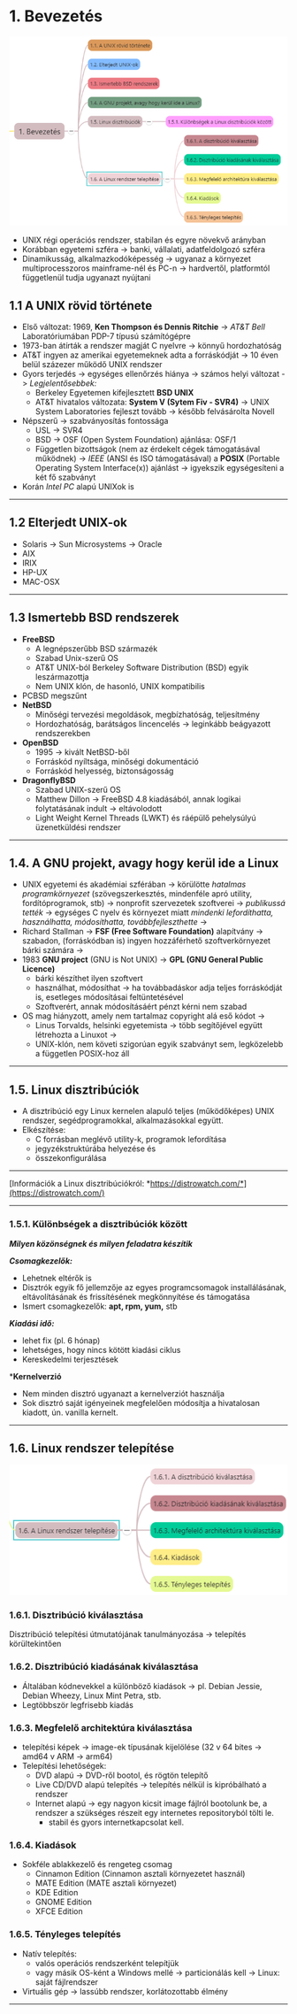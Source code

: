 # 1. Bevezetés

![1](images/1.png)

* UNIX régi operációs rendszer, stabilan és egyre növekvő arányban
* Korábban egyetemi szféra -> banki, vállalati, adatfeldolgozó szféra
* Dinamikusság, alkalmazkodóképesség -> ugyanaz a környezet multiprocesszoros mainframe-nél és PC-n -> hardvertől, platformtól függetlenül tudja ugyanazt nyújtani

## 1.1 A UNIX rövid története

* Első változat: 1969, **Ken Thompson és Dennis Ritchie** -> *AT&T Bell* Laboratóriumában PDP-7 típusú számítógépre
* 1973-ban átírták a rendszer magját C nyelvre -> könnyű hordozhatóság
* AT&T ingyen az amerikai egyetemeknek adta a forráskódját -> 10 éven belül százezer működő UNIX rendszer
* Gyors terjedés -> egységes ellenőrzés hiánya -> számos helyi változat -> *Legjelentősebbek:*
  * Berkeley Egyetemen kifejlesztett **BSD UNIX**
  * AT&T hivatalos változata: **System V (Sytem Fiv - SVR4)** -> UNIX System Laboratories fejleszt tovább -> később felvásárolta Novell
* Népszerű -> szabványosítás fontossága
  * USL -> SVR4
  * BSD -> OSF (Open System Foundation) ajánlása: OSF/1
  * Független bizottságok (nem az érdekelt cégek támogatásával működnek) -> *IEEE* (ANSI és ISO támogatásával) a **POSIX** (Portable Operating System Interface(x)) ajánlást -> igyekszik egységesíteni a két fő szabványt
* Korán *Intel PC* alapú UNIXok is

---

## 1.2 Elterjedt UNIX-ok

* Solaris -> Sun Microsystems -> Oracle
* AIX
* IRIX
* HP-UX
* MAC-OSX

---

## 1.3 Ismertebb BSD rendszerek

* **FreeBSD**
  * A legnépszerűbb BSD származék
  * Szabad Unix-szerű OS
  * AT&T UNIX-ból Berkeley Software Distribution (BSD) egyik leszármazottja
  * Nem UNIX klón, de hasonló, UNIX kompatibilis
* PCBSD megszűnt
* **NetBSD**
  * Minőségi tervezési megoldások, megbízhatóság, teljesítmény
  * Hordozhatóság, barátságos lincencelés -> leginkább beágyazott rendszerekben
* **OpenBSD**
  * 1995 -> kivált NetBSD-ből
  * Forráskód nyíltsága, minőségi dokumentáció
  * Forráskód helyesség, biztonságosság
* **DragonflyBSD**
  * Szabad UNIX-szerű OS
  * Matthew Dillon -> FreeBSD 4.8 kiadásából, annak logikai folytatásának indult -> eltávolodott
  * Light Weight Kernel Threads (LWKT) és ráépülő pehelysúlyú üzenetküldési rendszer

---

## 1.4. A GNU projekt, avagy hogy kerül ide a Linux

* UNIX egyetemi és akadémiai szférában -> körülötte *hatalmas programkörnyezet* (szövegszerkesztés, mindenféle apró utility, fordítóprogramok, stb) -> nonprofit szervezetek szoftverei -> *publikussá tették* -> egységes C nyelv és környezet miatt *mindenki lefordíthatta, használhatta, módosíthatta, továbbfejleszthette* ->
* Richard Stallman -> **FSF (Free Software Foundation)** alapítvány -> szabadon, (forráskódban is) ingyen hozzáférhető szoftverkörnyezet bárki számára ->
* 1983 **GNU project** (GNU is Not UNIX) -> **GPL (GNU General Public Licence)**
  * bárki készíthet ilyen szoftvert
  * használhat, módosíthat -> ha továbbadáskor adja teljes forráskódját is, esetleges módosításai feltüntetésével
  * Szoftverért, annak módosításáért pénzt kérni nem szabad
* OS mag hiányzott, amely nem tartalmaz copyright alá eső kódot ->
  * Linus Torvalds, helsinki egyetemista -> több segítőjével együtt létrehozta a Linuxot ->
  * UNIX-klón, nem követi szigorúan egyik szabványt sem, legközelebb a független POSIX-hoz áll

---

## 1.5. Linux disztribúciók

* A disztribúció egy Linux kernelen alapuló teljes (működőképes) UNIX rendszer, segédprogramokkal, alkalmazásokkal együtt.
* Elkészítése: 
  * C forrásban meglévő utility-k, programok lefordítása
  * jegyzékstruktúrába helyezése és
  * összekonfigurálása

---

[Információk a Linux disztribúciókról: *https://distrowatch.com/*](https://distrowatch.com/)

---

### 1.5.1. Különbségek a disztribúciók között

***Milyen közönségnek és milyen feladatra készítik***

***Csomagkezelők:***
* Lehetnek eltérők is
* Disztrók egyik fő jellemzője az egyes programcsomagok installálásának, eltávolításának és frissítésének megkönnyítése és támogatása
* Ismert csomagkezelők: **apt, rpm, yum,** stb

***Kiadási idő:***
* lehet fix (pl. 6 hónap)
* lehetséges, hogy nincs kötött kiadási ciklus
* Kereskedelmi terjesztések

***Kernelverzió**
* Nem minden disztró ugyanazt a kernelverziót használja
* Sok disztró saját igényeinek megfelelően módosítja a hivatalosan kiadott, ún. vanilla kernelt.

---

## 1.6. Linux rendszer telepítése

![1.6](images/1.6.png)

### 1.6.1. Disztribúció kiválasztása

Disztribúció telepítési útmutatójának tanulmányozása -> telepítés körültekintően

### 1.6.2. Disztribúció kiadásának kiválasztása

* Általában kódnevekkel a különböző kiadások -> pl. Debian Jessie, Debian Wheezy, Linux Mint Petra, stb.
* Legtöbbször legfrisebb kiadás

### 1.6.3. Megfelelő architektúra kiválasztása

* telepítési képek -> image-ek típusának kijelölése (32 v 64 bites -> amd64 v ARM -> arm64)
* Telepítési lehetőségek:
  * DVD alapú -> DVD-ről bootol, és rögtön telepítő
  * Live CD/DVD alapú telepítés -> telepítés nélkül is kipróbálható a rendszer
  * Internet alapú -> egy nagyon kicsit image fájlról bootolunk be, a rendszer a szükséges részeit egy internetes repositoryból tölti le.
    * stabil és gyors internetkapcsolat kell.

### 1.6.4. Kiadások

* Sokféle ablakkezelő és rengeteg csomag
  * Cinnamon Edition (Cinnamon asztali környezetet használ)
  * MATE Edition (MATE asztali környezet)
  * KDE Edition
  * GNOME Edition
  * XFCE Edition

### 1.6.5. Tényleges telepítés

* Natív telepítés: 
  * valós operációs rendszerként telepítjük
  * vagy másik OS-ként a Windows mellé -> particionálás kell -> Linux: saját fájlrendszer
* Virtuális gép -> lassúbb rendszer, korlátozottabb élmény

---